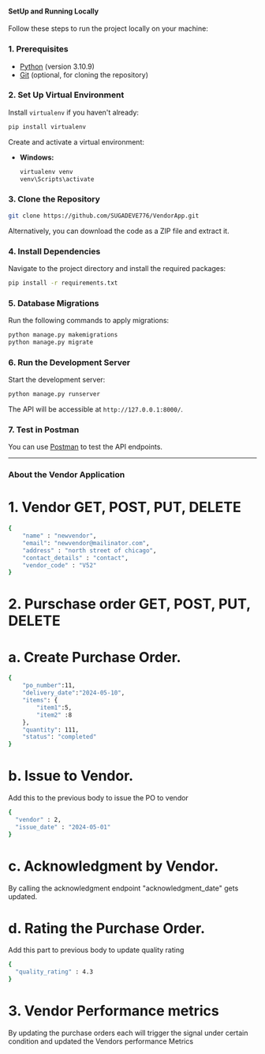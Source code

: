 
#### SetUp and Running Locally ####

Follow these steps to run the project locally on your machine:

### 1. Prerequisites

- [Python](https://www.python.org/) (version 3.10.9)
- [Git](https://git-scm.com/) (optional, for cloning the repository)

### 2. Set Up Virtual Environment

Install `virtualenv` if you haven't already:

```bash
pip install virtualenv
```

Create and activate a virtual environment:

- **Windows:**
  ```bash
  virtualenv venv
  venv\Scripts\activate
  ```

### 3. Clone the Repository

```bash
git clone https://github.com/SUGADEVE776/VendorApp.git
```

Alternatively, you can download the code as a ZIP file and extract it.

### 4. Install Dependencies

Navigate to the project directory and install the required packages:

```bash
pip install -r requirements.txt
```

### 5. Database Migrations

Run the following commands to apply migrations:

```bash
python manage.py makemigrations
python manage.py migrate
```

### 6. Run the Development Server

Start the development server:

```bash
python manage.py runserver
```

The API will be accessible at `http://127.0.0.1:8000/`.

### 7. Test in Postman

You can use [Postman](https://www.postman.com/) to test the API endpoints.

---


### About the Vendor Application ###

# 1. Vendor GET, POST, PUT, DELETE

```bash
{
    "name" : "newvendor",
    "email": "newvendor@mailinator.com",
    "address" : "north street of chicago",
    "contact_details" : "contact",
    "vendor_code" : "V52"
}
```

# 2. Purschase order GET, POST, PUT, DELETE

# a. Create Purchase Order.
```bash
{
    "po_number":11,
    "delivery_date":"2024-05-10",
    "items": {
        "item1":5,
        "item2" :8
    },
    "quantity": 111,
    "status": "completed"
}
```
# b. Issue to Vendor.

Add this to the previous body to issue the PO to vendor

```bash
{
  "vendor" : 2,
  "issue_date" : "2024-05-01"
}
```

# c. Acknowledgment by Vendor.

By calling the acknowledgment endpoint "acknowledgment_date" gets updated.

# d. Rating the Purchase Order.

Add this part to previous body to update quality rating

```bash
{
  "quality_rating" : 4.3
}
```

# 3. Vendor Performance metrics

By updating the purchase orders each will trigger the signal under certain condition and updated the Vendors performance Metrics
